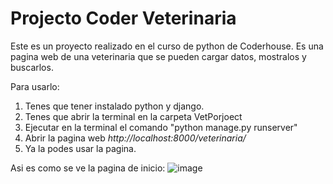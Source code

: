 # Projecto Coder Veterinaria

Este es un proyecto realizado en el curso de python de Coderhouse.
Es una pagina web de una veterinaria que se pueden cargar datos, mostralos y buscarlos.

Para usarlo:
1. Tenes que tener instalado python y django.
2. Tenes que abrir la terminal en la carpeta VetPorjoect
3. Ejecutar en la terminal el comando "python manage.py runserver"
4. Abrir la pagina web _http://localhost:8000/veterinaria/_
5. Ya la podes usar la pagina.


Asi es como se ve la pagina de inicio:
![image](https://user-images.githubusercontent.com/99926988/160720382-b310be34-7966-4d2d-8083-e0638efbbc3f.png)




